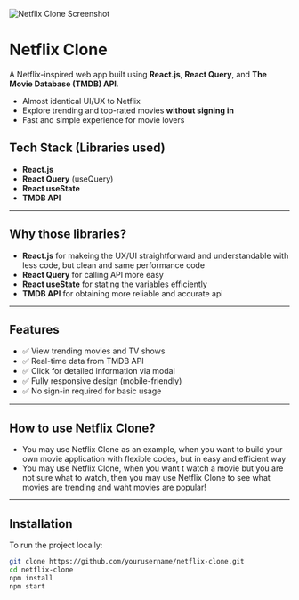 ![Netflix Clone Screenshot](https://private-user-images.githubusercontent.com/186366431/452819712-140ebfae-0aef-4c62-a518-203ef1129ac7.png?jwt=eyJhbGciOiJIUzI1NiIsInR5cCI6IkpXVCJ9.eyJpc3MiOiJnaXRodWIuY29tIiwiYXVkIjoicmF3LmdpdGh1YnVzZXJjb250ZW50LmNvbSIsImtleSI6ImtleTUiLCJleHAiOjE3NDk0MTY2ODQsIm5iZiI6MTc0OTQxNjM4NCwicGF0aCI6Ii8xODYzNjY0MzEvNDUyODE5NzEyLTE0MGViZmFlLTBhZWYtNGM2Mi1hNTE4LTIwM2VmMTEyOWFjNy5wbmc_WC1BbXotQWxnb3JpdGhtPUFXUzQtSE1BQy1TSEEyNTYmWC1BbXotQ3JlZGVudGlhbD1BS0lBVkNPRFlMU0E1M1BRSzRaQSUyRjIwMjUwNjA4JTJGdXMtZWFzdC0xJTJGczMlMkZhd3M0X3JlcXVlc3QmWC1BbXotRGF0ZT0yMDI1MDYwOFQyMDU5NDRaJlgtQW16LUV4cGlyZXM9MzAwJlgtQW16LVNpZ25hdHVyZT0wYjk1MGExNzUyNGFhNjI2ZjZmMTI1NzZhYzg5ZjZhMjg2MmJlNWE4ZTQxZmFlNDEzMDI2NDUwNjQ5MjFkMzZkJlgtQW16LVNpZ25lZEhlYWRlcnM9aG9zdCJ9.2f9oyVHLsx6DF658OnuLv2ivflUq4P5MxEyoFZZpczI)

# Netflix Clone

A Netflix-inspired web app built using **React.js**, **React Query**, and **The Movie Database (TMDB) API**.

- Almost identical UI/UX to Netflix  
- Explore trending and top-rated movies **without signing in**  
- Fast and simple experience for movie lovers

## Tech Stack (Libraries used)

- **React.js**
- **React Query** (useQuery)
- **React useState**
- **TMDB API**

---

## Why those libraries?

- **React.js** for makeing the UX/UI straightforward and understandable with less code, but clean and same performance code
- **React Query** for calling API more easy
- **React useState** for stating the variables efficiently
- **TMDB API** for obtaining more reliable and accurate api

---

## Features

- ✅ View trending movies and TV shows
- ✅ Real-time data from TMDB API
- ✅ Click for detailed information via modal
- ✅ Fully responsive design (mobile-friendly)
- ✅ No sign-in required for basic usage

---

## How to use Netflix Clone?

- You may use Netflix Clone as an example, when you want to build your own movie application with flexible codes, but in easy and efficient way
- You may use Netflix Clone, when you want t watch a movie but you are not sure what to watch, then you may use Netflix Clone to see what movies are trending and waht movies are popular!

---
## Installation

To run the project locally:

```bash
git clone https://github.com/yourusername/netflix-clone.git
cd netflix-clone
npm install
npm start